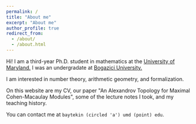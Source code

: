 ```yaml
---
permalink: /
title: "About me"
excerpt: "About me"
author_profile: true
redirect_from: 
  - /about/
  - /about.html
---
```


Hi! I am a third-year Ph.D. student in mathematics at the [University of Maryland.](https://www-math.umd.edu/) I was an undergradate at [Bogazici University.](https://bogazici.edu.tr/en-US/Index)

I am interested in number theory, arithmetic geometry, and formalization.

On this website are my CV, our paper "An Alexandrov Topology for Maximal Cohen-Macaulay Modules", some of the lecture notes I took, and my teaching history.

You can contact me at ``baytekin (circled 'a') umd (point) edu``.